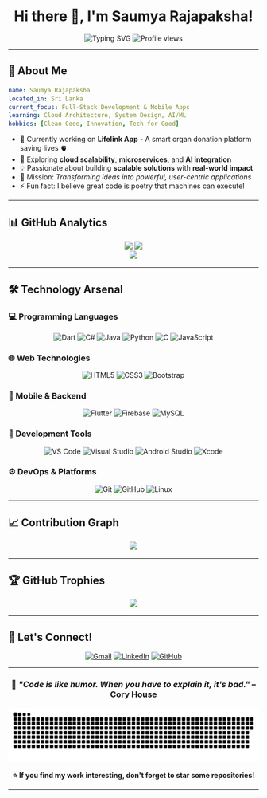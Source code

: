 # <h1 align="center">Hi there 👋, I'm Saumya Rajapaksha!</h1>

<div align="center">
  
  <img src="https://readme-typing-svg.herokuapp.com?font=Fira+Code&size=28&duration=3000&pause=1000&color=00D9FF&center=true&vCenter=true&width=600&lines=Full-Stack+Developer+%F0%9F%9A%80;Mobile+App+Developer+%F0%9F%93%B1;Open+Source+Enthusiast+%E2%9C%A8;Building+Tech+for+Impact+%F0%9F%8C%9F" alt="Typing SVG" />
  
  <img src="https://komarev.com/ghpvc/?username=SaumyaSM&label=Profile%20Views&color=00d9ff&style=for-the-badge" alt="Profile views" />
  
</div></div>

---

## 🌟 About Me

```yaml
name: Saumya Rajapaksha
located_in: Sri Lanka
current_focus: Full-Stack Development & Mobile Apps
learning: Cloud Architecture, System Design, AI/ML
hobbies: [Clean Code, Innovation, Tech for Good]
```

- 🔭 Currently working on **Lifelink App** - A smart organ donation platform saving lives 🫀
- 🌱 Exploring **cloud scalability**, **microservices**, and **AI integration**
- 💡 Passionate about building **scalable solutions** with **real-world impact**
- 🎯 Mission: *Transforming ideas into powerful, user-centric applications*
- ⚡ Fun fact: I believe great code is poetry that machines can execute!

---

## 📊 GitHub Analytics

<div align="center">
  <img height="180em" src="https://github-readme-stats.vercel.app/api?username=SaumyaSM&show_icons=true&theme=radical&include_all_commits=true&count_private=true&hide_border=true&bg_color=0D1117&title_color=00D9FF&icon_color=00D9FF&text_color=FFF"/>
  <img height="180em" src="https://github-readme-stats.vercel.app/api/top-langs/?username=SaumyaSM&layout=compact&langs_count=8&theme=radical&hide_border=true&bg_color=0D1117&title_color=00D9FF&text_color=FFF"/>
</div>

<div align="center">
  <img src="https://github-readme-streak-stats.herokuapp.com?user=SaumyaSM&theme=radical&hide_border=true&background=0D1117&stroke=00D9FF&ring=00D9FF&fire=FF6B6B&currStreakLabel=00D9FF" />
</div>

---

## 🛠️ Technology Arsenal

### 💻 Programming Languages
<div align="center">
  
![Dart](https://img.shields.io/badge/Dart-0175C2?style=for-the-badge&logo=dart&logoColor=white)
![C#](https://img.shields.io/badge/C%23-239120?style=for-the-badge&logo=c-sharp&logoColor=white)
![Java](https://img.shields.io/badge/Java-ED8B00?style=for-the-badge&logo=java&logoColor=white)
![Python](https://img.shields.io/badge/Python-3776AB?style=for-the-badge&logo=python&logoColor=white)
![C](https://img.shields.io/badge/C-00599C?style=for-the-badge&logo=c&logoColor=white)
![JavaScript](https://img.shields.io/badge/JavaScript-F7DF1E?style=for-the-badge&logo=javascript&logoColor=black)

</div>

### 🌐 Web Technologies
<div align="center">
  
![HTML5](https://img.shields.io/badge/HTML5-E34F26?style=for-the-badge&logo=html5&logoColor=white)
![CSS3](https://img.shields.io/badge/CSS3-1572B6?style=for-the-badge&logo=css3&logoColor=white)
![Bootstrap](https://img.shields.io/badge/Bootstrap-563D7C?style=for-the-badge&logo=bootstrap&logoColor=white)

</div>

### 📱 Mobile & Backend
<div align="center">
  
![Flutter](https://img.shields.io/badge/Flutter-02569B?style=for-the-badge&logo=flutter&logoColor=white)
![Firebase](https://img.shields.io/badge/Firebase-FFCA28?style=for-the-badge&logo=firebase&logoColor=black)
![MySQL](https://img.shields.io/badge/MySQL-00000F?style=for-the-badge&logo=mysql&logoColor=white)

</div>

### 🔧 Development Tools
<div align="center">
  
![VS Code](https://img.shields.io/badge/VS_Code-007ACC?style=for-the-badge&logo=visual%20studio%20code&logoColor=white)
![Visual Studio](https://img.shields.io/badge/Visual_Studio-5C2D91?style=for-the-badge&logo=visual%20studio&logoColor=white)
![Android Studio](https://img.shields.io/badge/Android_Studio-3DDC84?style=for-the-badge&logo=android-studio&logoColor=white)
![Xcode](https://img.shields.io/badge/Xcode-007ACC?style=for-the-badge&logo=Xcode&logoColor=white)

</div>

### ⚙️ DevOps & Platforms
<div align="center">
  
![Git](https://img.shields.io/badge/Git-F05032?style=for-the-badge&logo=git&logoColor=white)
![GitHub](https://img.shields.io/badge/GitHub-100000?style=for-the-badge&logo=github&logoColor=white)
![Linux](https://img.shields.io/badge/Linux-FCC624?style=for-the-badge&logo=linux&logoColor=black)

</div>

---

## 📈 Contribution Graph

<div align="center">
  <img src="https://github-readme-activity-graph.vercel.app/graph?username=SaumyaSM&custom_title=Saumya's%20Contribution%20Graph&bg_color=0d1117&color=79c0ff&line=58a6ff&point=f85149&area_color=0969da&title_color=58a6ff&area=true&hide_border=true" />
</div>

---

## 🏆 GitHub Trophies

<div align="center">
  <img src="https://github-profile-trophy.vercel.app/?username=SaumyaSM&theme=radical&no-frame=true&no-bg=false&margin-w=4&row=1" />
</div>

---

## 💬 Let's Connect!

<div align="center">
  
[![Gmail](https://img.shields.io/badge/Gmail-D14836?style=for-the-badge&logo=gmail&logoColor=white)](mailto:saumyarsmr@gmail.com)
[![LinkedIn](https://img.shields.io/badge/LinkedIn-0077B5?style=for-the-badge&logo=linkedin&logoColor=white)](https://www.linkedin.com/in/saumya-rajapaksha-b1454a252)
[![GitHub](https://img.shields.io/badge/GitHub-100000?style=for-the-badge&logo=github&logoColor=white)](https://github.com/SaumyaSM)

</div>

---

<div align="center">
  
### 💭 *"Code is like humor. When you have to explain it, it's bad."* – Cory House

![snake gif](https://github.com/SaumyaSM/SaumyaSM/blob/output/github-snake.svg)

**⭐ If you find my work interesting, don't forget to star some repositories!**

</div>

---
